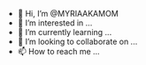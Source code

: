 - 👋 Hi, I’m @MYRIAAKAMOM
- 👀 I’m interested in ...
- 🌱 I’m currently learning ...
- 💞️ I’m looking to collaborate on ...
- 📫 How to reach me ...

<!---
MYRIAAKAMOM/MYRIAAKAMOM is a ✨ special ✨ repository because its `README.md` (this file) appears on your GitHub profile.
You can click the Preview link to take a look at your changes.
--->
